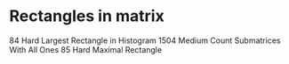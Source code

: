 # Rectangles in matrix


84 Hard Largest Rectangle in Histogram
1504 Medium Count Submatrices With All Ones
85 Hard Maximal Rectangle
